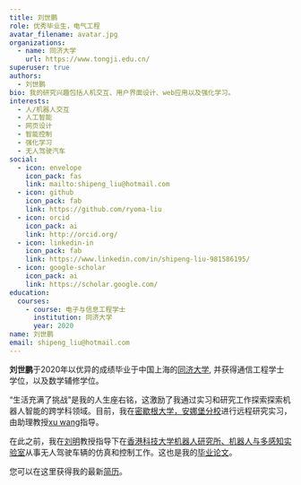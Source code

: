 ```yaml
---
title: 刘世鹏
role: 优秀毕业生，电气工程
avatar_filename: avatar.jpg
organizations:
  - name: 同济大学
    url: https://www.tongji.edu.cn/
superuser: true
authors:
  - 刘世鹏
bio: 我的研究兴趣包括人机交互、用户界面设计、web应用以及强化学习。
interests:
  - 人/机器人交互
  - 人工智能
  - 网页设计
  - 智能控制
  - 强化学习
  - 无人驾驶汽车
social:
  - icon: envelope
    icon_pack: fas
    link: mailto:shipeng_liu@hotmail.com
  - icon: github
    icon_pack: fab
    link: https://github.com/ryoma-liu
  - icon: orcid
    icon_pack: ai
    link: http://orcid.org/
  - icon: linkedin-in
    icon_pack: fab
    link: https://www.linkedin.com/in/shipeng-liu-981586195/
  - icon: google-scholar
    icon_pack: ai
    link: https://scholar.google.com/
education:
  courses:
    - course: 电子与信息工程学士
      institution: 同济大学
      year: 2020
name: 刘世鹏
email: shipeng_liu@hotmail.com
---
```

**刘世鹏**于2020年以优异的成绩毕业于中国上海的[同济大学](https://www.tongji.edu.cn/), 并获得通信工程学士学位，以及数学辅修学位。

“生活充满了挑战”是我的人生座右铭，这激励了我通过实习和研究工作探索探索机器人智能的跨学科领域。目前，我在[密歇根大学，安娜堡分校](https://cse.engin.umich.edu/)进行远程研究实习，由助理教授[xu wang](http://www.cs.cmu.edu/~xuwang/)指导。

在此之前，我在[刘明](https://sites.google.com/site/mingliurobot/home)教授指导下在[香港科技大学机器人研究所、机器人与多感知实验室](https://www.ram-lab.com/)从事无人驾驶车辆的仿真和控制工作。这也是我的[毕业论文](https://drive.google.com/file/d/1vxKW60K_4ylXPLzWtbUYh4adRWStaSmV/view?usp=sharing)。

您可以在这里获得我的最新[简历](</pdf/cv.pdf>)。